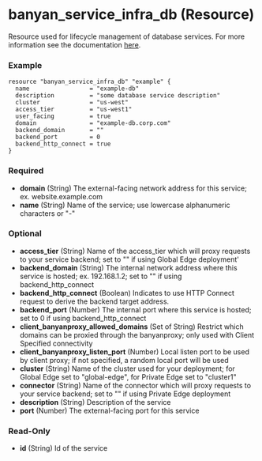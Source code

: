 # banyan_service_infra_db (Resource)

Resource used for lifecycle management of database services. For more information see the documentation [here](https://docs.banyansecurity.io/docs/feature-guides/infrastructure/databases/).

### Example
```hcl
resource "banyan_service_infra_db" "example" {
  name                 = "example-db"
  description          = "some database service description"
  cluster              = "us-west"
  access_tier          = "us-west1"
  user_facing          = true
  domain               = "example-db.corp.com"
  backend_domain       = ""
  backend_port         = 0
  backend_http_connect = true
}
```

### Required

- **domain** (String) The external-facing network address for this service; ex. website.example.com
- **name** (String) Name of the service; use lowercase alphanumeric characters or "-"

### Optional

- **access_tier** (String) Name of the access_tier which will proxy requests to your service backend; set to "" if using Global Edge deployment'
- **backend_domain** (String) The internal network address where this service is hosted; ex. 192.168.1.2; set to "" if using backend_http_connect
- **backend_http_connect** (Boolean) Indicates to use HTTP Connect request to derive the backend target address.
- **backend_port** (Number) The internal port where this service is hosted; set to 0 if using backend_http_connect
- **client_banyanproxy_allowed_domains** (Set of String) Restrict which domains can be proxied through the banyanproxy; only used with Client Specified connectivity
- **client_banyanproxy_listen_port** (Number) Local listen port to be used by client proxy; if not specified, a random local port will be used
- **cluster** (String) Name of the cluster used for your deployment; for Global Edge set to "global-edge", for Private Edge set to "cluster1"
- **connector** (String) Name of the connector which will proxy requests to your service backend; set to "" if using Private Edge deployment
- **description** (String) Description of the service
- **port** (Number) The external-facing port for this service

### Read-Only

- **id** (String) Id of the service


